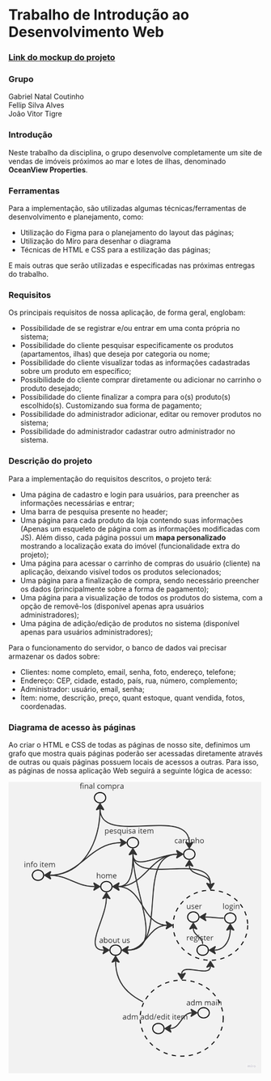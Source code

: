 # Trabalho de Introdução ao Desenvolvimento Web

### [Link do mockup do projeto](https://www.figma.com/file/7SPhFp78MEqhogvI7zdPX7/Projeto-Web?type=design&node-id=0%3A1&t=hIrwpg2fKBBboKdN-1)

### Grupo
Gabriel Natal Coutinho<br>
Fellip Silva Alves<br>
João Vitor Tigre<br>

### Introdução
<p>
Neste trabalho da disciplina, o grupo desenvolve completamente um site de vendas de imóveis próximos ao mar e lotes de ilhas, denominado <b>OceanView Properties</b>.
</p>

### Ferramentas
<p>
Para a implementação, são utilizadas algumas técnicas/ferramentas de desenvolvimento e planejamento, como:
</p>
<ul>
    <li>Utilização do Figma para o planejamento do layout das páginas;
    <li>Utilização do Miro para desenhar o diagrama 
    <li>Técnicas de HTML e CSS para a estilização das páginas;
</ul>
E mais outras que serão utilizadas e especificadas nas próximas entregas do trabalho.

### Requisitos
<p>
Os principais requisitos de nossa aplicação, de forma geral, englobam:
</p>
<ul>
    <li>Possibilidade de se registrar e/ou entrar em uma conta própria no sistema;
    <li>Possibilidade do cliente pesquisar especificamente os produtos (apartamentos, ilhas) que deseja por categoria ou nome;
    <li>Possibilidade do cliente visualizar todas as informações cadastradas sobre um produto em específico;
    <li>Possibilidade do cliente comprar diretamente ou adicionar no carrinho o produto desejado;
    <li>Possibilidade do cliente finalizar a compra para o(s) produto(s) escolhido(s). Customizando sua forma de pagamento;
    <li>Possibilidade do administrador adicionar, editar ou remover produtos no sistema;
    <li>Possibilidade do administrador cadastrar outro administrador no sistema.
</ul>

### Descrição do projeto
<p>
Para a implementação do requisitos descritos, o projeto terá:
</p>
<ul>
    <li>Uma página de cadastro e login para usuários, para preencher as informações necessárias e entrar;
    <li>Uma barra de pesquisa presente no header;
    <li>Uma página para cada produto da loja contendo suas informações (Apenas um esqueleto de página com as informações modificadas com JS). Além disso, cada página possui um <b>mapa personalizado</b> mostrando a localização exata do imóvel (funcionalidade extra do projeto);
    <li>Uma página para acessar o carrinho de compras do usuário (cliente) na aplicação, deixando visível todos os produtos selecionados;
    <li>Uma página para a finalização de compra, sendo necessário preencher os dados (principalmente sobre a forma de pagamento);
    <li>Uma página para a visualização de todos os produtos do sistema, com a opção de removê-los (disponível apenas apra usuários administradores);
    <li>Uma página de adição/edição de produtos no sistema (disponível apenas para usuários administradores);
</ul>

<p>
Para o funcionamento do servidor, o banco de dados vai precisar armazenar os dados sobre:
</p>
<ul>
    <li>Clientes: nome completo, email, senha, foto, endereço, telefone;
    <li>Endereço: CEP, cidade, estado, país, rua, número, complemento;
    <li>Administrador: usuário, email, senha;
    <li>Ítem: nome, descrição, preço, quant estoque, quant vendida, fotos, coordenadas.
</ul>

### Diagrama de acesso às páginas
<p>
Ao criar o HTML e CSS de todas as páginas de nosso site, definimos um grafo que mostra quais páginas poderão ser acessadas diretamente através de outras ou quais páginas possuem locais de acessos a outras. Para isso, as páginas de nossa aplicação Web seguirá a seguinte lógica de acesso: 
</p>

<img src="https://github.com/Fellip15/trab-web/blob/main/diagr%20paginas.jpg" width="500"/>
